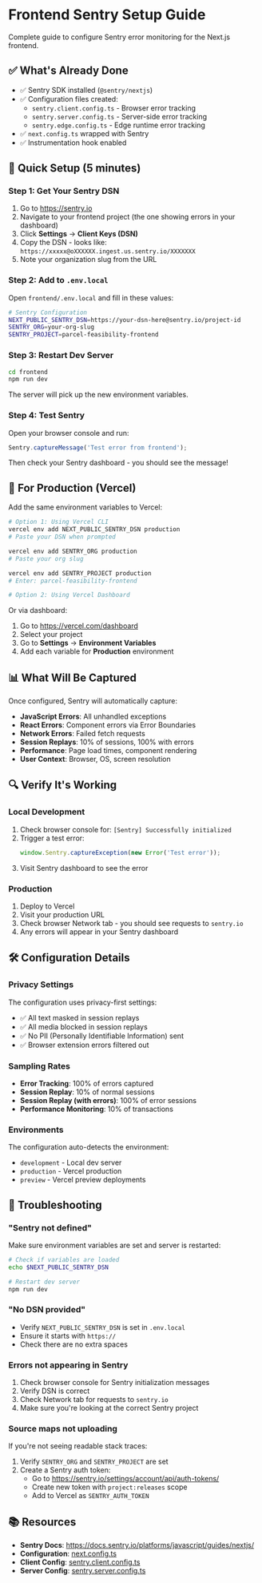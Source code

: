 # Frontend Sentry Setup Guide

Complete guide to configure Sentry error monitoring for the Next.js frontend.

## ✅ What's Already Done

- ✅ Sentry SDK installed (`@sentry/nextjs`)
- ✅ Configuration files created:
  - `sentry.client.config.ts` - Browser error tracking
  - `sentry.server.config.ts` - Server-side error tracking
  - `sentry.edge.config.ts` - Edge runtime error tracking
- ✅ `next.config.ts` wrapped with Sentry
- ✅ Instrumentation hook enabled

## 🚀 Quick Setup (5 minutes)

### Step 1: Get Your Sentry DSN

1. Go to https://sentry.io
2. Navigate to your frontend project (the one showing errors in your dashboard)
3. Click **Settings** → **Client Keys (DSN)**
4. Copy the DSN - looks like: `https://xxxxx@oXXXXXX.ingest.us.sentry.io/XXXXXXX`
5. Note your organization slug from the URL

### Step 2: Add to `.env.local`

Open `frontend/.env.local` and fill in these values:

```bash
# Sentry Configuration
NEXT_PUBLIC_SENTRY_DSN=https://your-dsn-here@sentry.io/project-id
SENTRY_ORG=your-org-slug
SENTRY_PROJECT=parcel-feasibility-frontend
```

### Step 3: Restart Dev Server

```bash
cd frontend
npm run dev
```

The server will pick up the new environment variables.

### Step 4: Test Sentry

Open your browser console and run:

```javascript
Sentry.captureMessage('Test error from frontend');
```

Then check your Sentry dashboard - you should see the message!

## 🎯 For Production (Vercel)

Add the same environment variables to Vercel:

```bash
# Option 1: Using Vercel CLI
vercel env add NEXT_PUBLIC_SENTRY_DSN production
# Paste your DSN when prompted

vercel env add SENTRY_ORG production
# Paste your org slug

vercel env add SENTRY_PROJECT production
# Enter: parcel-feasibility-frontend

# Option 2: Using Vercel Dashboard
```

Or via dashboard:
1. Go to https://vercel.com/dashboard
2. Select your project
3. Go to **Settings** → **Environment Variables**
4. Add each variable for **Production** environment

## 📊 What Will Be Captured

Once configured, Sentry will automatically capture:

- **JavaScript Errors**: All unhandled exceptions
- **React Errors**: Component errors via Error Boundaries
- **Network Errors**: Failed fetch requests
- **Session Replays**: 10% of sessions, 100% with errors
- **Performance**: Page load times, component rendering
- **User Context**: Browser, OS, screen resolution

## 🔍 Verify It's Working

### Local Development

1. Check browser console for: `[Sentry] Successfully initialized`
2. Trigger a test error:
   ```javascript
   window.Sentry.captureException(new Error('Test error'));
   ```
3. Visit Sentry dashboard to see the error

### Production

1. Deploy to Vercel
2. Visit your production URL
3. Check browser Network tab - you should see requests to `sentry.io`
4. Any errors will appear in your Sentry dashboard

## 🛠️ Configuration Details

### Privacy Settings

The configuration uses privacy-first settings:
- ✅ All text masked in session replays
- ✅ All media blocked in session replays
- ✅ No PII (Personally Identifiable Information) sent
- ✅ Browser extension errors filtered out

### Sampling Rates

- **Error Tracking**: 100% of errors captured
- **Session Replay**: 10% of normal sessions
- **Session Replay (with errors)**: 100% of error sessions
- **Performance Monitoring**: 10% of transactions

### Environments

The configuration auto-detects the environment:
- `development` - Local dev server
- `production` - Vercel production
- `preview` - Vercel preview deployments

## 🐛 Troubleshooting

### "Sentry not defined"

Make sure environment variables are set and server is restarted:
```bash
# Check if variables are loaded
echo $NEXT_PUBLIC_SENTRY_DSN

# Restart dev server
npm run dev
```

### "No DSN provided"

- Verify `NEXT_PUBLIC_SENTRY_DSN` is set in `.env.local`
- Ensure it starts with `https://`
- Check there are no extra spaces

### Errors not appearing in Sentry

1. Check browser console for Sentry initialization messages
2. Verify DSN is correct
3. Check Network tab for requests to `sentry.io`
4. Make sure you're looking at the correct Sentry project

### Source maps not uploading

If you're not seeing readable stack traces:

1. Verify `SENTRY_ORG` and `SENTRY_PROJECT` are set
2. Create a Sentry auth token:
   - Go to https://sentry.io/settings/account/api/auth-tokens/
   - Create new token with `project:releases` scope
   - Add to Vercel as `SENTRY_AUTH_TOKEN`

## 📚 Resources

- **Sentry Docs**: https://docs.sentry.io/platforms/javascript/guides/nextjs/
- **Configuration**: [next.config.ts](next.config.ts)
- **Client Config**: [sentry.client.config.ts](sentry.client.config.ts)
- **Server Config**: [sentry.server.config.ts](sentry.server.config.ts)
